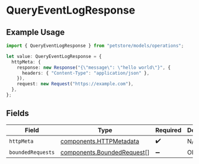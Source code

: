 # QueryEventLogResponse

## Example Usage

```typescript
import { QueryEventLogResponse } from "petstore/models/operations";

let value: QueryEventLogResponse = {
  httpMeta: {
    response: new Response("{\"message\": \"hello world\"}", {
      headers: { "Content-Type": "application/json" },
    }),
    request: new Request("https://example.com"),
  },
};
```

## Fields

| Field                                                                    | Type                                                                     | Required                                                                 | Description                                                              |
| ------------------------------------------------------------------------ | ------------------------------------------------------------------------ | ------------------------------------------------------------------------ | ------------------------------------------------------------------------ |
| `httpMeta`                                                               | [components.HTTPMetadata](../../models/components/httpmetadata.md)       | :heavy_check_mark:                                                       | N/A                                                                      |
| `boundedRequests`                                                        | [components.BoundedRequest](../../models/components/boundedrequest.md)[] | :heavy_minus_sign:                                                       | OK                                                                       |